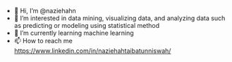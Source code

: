- 👋 Hi, I’m @naziehahn
- 👀 I’m interested in data mining, visualizing data, and analyzing data such as predicting or modeling using statistical method
- 🌱 I’m currently learning machine learning
- 📫 How to reach me https://www.linkedin.com/in/naziehahtaibatunniswah/

<!---
naziehahn/naziehahn is a ✨ special ✨ repository because its `README.md` (this file) appears on your GitHub profile.
You can click the Preview link to take a look at your changes.
--->
